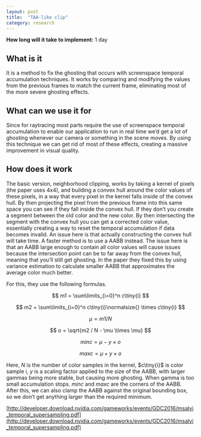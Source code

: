```yaml
---
layout: post
title:  "TAA-like clip"
category: research 
---
```


**How long will it take to implement:** 1 day

## What is it

It is a method to fix the ghosting that occurs with screenspace temporal accumulation techniques. It works by comparing and modifying the values from the previous frames to match the current frame, eliminating most of the more severe ghosting effects.

## What can we use it for

Since for raytracing most parts require the use of screenspace temporal accumulation to enable our application to run in real time we’d get a lot of ghosting whenever our camera or something in the scene moves. By using this technique we can get rid of most of these effects, creating a massive improvement in visual quality.

## How does it work

The basic version, neighborhood clipping, works by taking a kernel of pixels (the paper uses 4x4), and building a convex hull around the color values of these pixels, in a way that every pixel in the kernel falls inside of the convex hull. By then projecting the pixel from the previous frame into this same space you can see if they fall inside the convex hull. If they don’t you create a segment between the old color and the new color. By then intersecting the segment with the convex hull you can get a corrected color value, essentially creating a way to reset the temporal accumulation if data becomes invalid.
An issue here is that actually constructing the convex hull will take time. A faster method is to use a AABB instead. The issue here is that an AABB large enough to contain all color values will cause issues because the intersection point can be to far away from the convex hull, meaning that you’ll still get ghosting. In the paper they fixed this by using variance estimation to calculate smaller AABB that approximates the average color much better.

For this, they use the following formulas.

$$
m1 = \sum\limits_{i=0}^n c\tiny{i}
$$

$$
m2 = \sum\limits_{i=0}^n c\tiny{i}\normalsize{} \times c\tiny{i}
$$

$$
\mu = m1 / N
$$

$$
o = \sqrt{m2 / N - \mu \times \mu}
$$

$$
minc = \mu - y \times o
$$

$$
maxc = \mu + y \times o
$$

Here, $N$ is the number of color samples in the kernel, $c\tiny{i}$ is color sample i, $y$ is a scaling factor applied to the size of the AABB, with larger gammas being more stable, but causing more ghosting. When gamma is too small accumulation stops. $minc$ and $maxc$ are the corners of the AABB. After this, we can also clamp the AABB against the original bounding box, so we don’t get anything larger than the required minimum.

[http://developer.download.nvidia.com/gameworks/events/GDC2016/msalvi_temporal_supersampling.pdf](http://developer.download.nvidia.com/gameworks/events/GDC2016/msalvi_temporal_supersampling.pdf)


